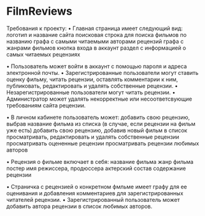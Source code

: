 # FilmReviews
Требования к проекту:
• Главная страница имеет следующий вид:
	  логотип и название сайта
	  поисковая строка для поиска фильмов по названию
	  графа с самыми читаемыми авторами рецензий
	  графа с жанрами фильмов
	  кнопка входа в аккаунт
	  раздел с информацией о самых читаемых рецензиях

• Пользователь может войти в аккаунт с помощью пароля и адреса электронной почты.
• Зарегистрированные пользователи могут ставить оценку фильму,
читать рецензии, оставлять комментарии к ним, публиковать, редактировать и удалять собственные рецензии.
• Незарегистрированные пользователи могут читать рецензии.
• Администратор может удалять некорректные или несоответсвующие требованиям сайта рецензии.

• В личном кабинете пользователь может:
	  добавить свою рецензию, выбрав название фильма из списка (в случае, если рецензии на фильм уже есть)
	  добавить свою рецензию, добавив новый фильм в список
    просматривать, редактировать и удалять собственные рецензии
    просматривать оцененные рецензии
    просматривать рецензии любимых авторов

• Рецензия о фильме включает в себя:
	  название фильма
	  жанр фильма
	  постер
	  имя режиссера, продюссера
	  актерский состав
	  содержание рецензии

• Страничка с рецензией о конкретном фмльме имеет графу для ее оценивания и добавления комментариев для зарегистрированных читателей рецензии.
• Зарегистрированный пользователь может добавить автора рецензии в список любимых авторов.
